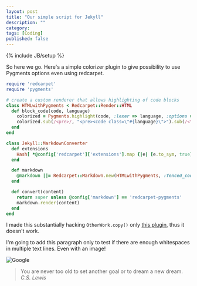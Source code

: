 ```yaml
---
layout: post
title: "Our simple script for Jekyll"
description: ""
category: 
tags: [Coding]
published: false
---
```


{% include JB/setup %}

So here we go. Here's a simple colorizer plugin to give possibility to use Pygments options even using redcarpet.

<!--more-->

```ruby
require 'redcarpet'
require 'pygments'

# create a custom renderer that allows highlighting of code blocks
class HTMLwithPygments < Redcarpet::Render::HTML
  def block_code(code, language)
    colorized = Pygments.highlight(code, :lexer => language, :options => {:lineanchors => "line"})
    colorized.sub(/<pre>/, "<pre><code class=\"#{language}\">").sub(/<\/pre>/, "</code></pre>")
  end
end

class Jekyll::MarkdownConverter
  def extensions
    Hash[ *@config['redcarpet']['extensions'].map {|e| [e.to_sym, true] }.flatten ]
  end

  def markdown
    @markdown ||= Redcarpet::Markdown.new(HTMLwithPygments, :fenced_code_blocks => true)
  end

  def convert(content)
    return super unless @config['markdown'] == 'redcarpet-pygments'
    markdown.render(content)
  end
end
```

I made this substantially hacking `OtherWork.copy()` only [this plugin](http://dev.af83.com/2012/02/27/howto-extend-the-redcarpet2-markdown-lib.html), thus it doesn't work.

I'm going to add this paragraph only to test if there are enough whitespaces in multiple text lines. Even with an image!

![Google](http://dribbble.s3.amazonaws.com/users/24203/screenshots/1056186/asseenon.jpg)

> You are never too old to set another goal or to dream a new dream.
> <cite>C.S. Lewis</cite>